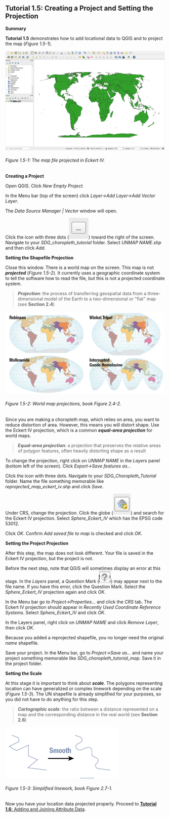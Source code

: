 ## Tutorial 1.5: Creating a Project and Setting the Projection

**Summary**

**Tutorial 1.5** demonstrates how to add locational data to QGIS and to project the map (*Figure 1.5-1*).

![](1.5_Project_and_Save_images/image_0.png)

###### Figure 1.5-1: The map file projected in Eckert IV.

**Creating a Project**

Open QGIS. Click *New Empty Project*.

In the Menu bar (top of the screen) click *Layer→Add Layer→Add Vector Layer*.

The *Data Source Manager | Vector* window will open. 

Click the icon with three dots (![](1.5_Project_and_Save_images/image_1.png)) toward the right of the screen. Navigate to your *SDG_choropleth_tutorial* folder. Select *UNMAP NAME.shp* and then click *Add*.

**Setting the Shapefile Projection**

Close this window. There is a world map on the screen. This map is not ***projected*** (*Figure 1.5-2*). It currently uses a geographic coordinate system to tell the software how to read the file, but this is not a projected coordinate system.

> ***Projection***: the process of transferring geospatial data from a three-dimensional model of the Earth to a two-dimensional or "flat" map (see **Section 2.4**)

![](1.5_Project_and_Save_images/image_2.png)

###### Figure 1.5-2: World map projections, book Figure 2.4-2.

Since you are making a choropleth map, which relies on area, you want to reduce distortion of area. However, this means you will distort shape. Use the Eckert IV projection, which is a common ***equal-area projection*** for world maps.

> ***Equal-area projection***: a projection that preserves the relative areas of polygon features, often heavily distorting shape as a result

To change the projection, right click on *UNMAP NAME* in the *Layers* panel (bottom left of the screen). Click *Export→Save features as…*

Click the icon with three dots. Navigate to your *SDG_Choropleth_Tutorial* folder. Name the file something memorable like *reprojected_map_eckert_iv*.*shp* and click *Save*.

Under CRS, change the projection. Click the globe (![](1.5_Project_and_Save_images/image_3.png)) and search for the Eckert IV projection. Select *Sphere_Eckert_IV* which has the EPSG code 53012.

Click *OK*. Confirm *Add saved file to map* is checked and click *OK*.

**Setting the Project Projection**

After this step, the map does not look different. Your file is saved in the Eckert IV projection, but the project is not.

Before the next step, note that QGIS will sometimes display an error at this stage. In the *Layers* panel, a Question Mark (![](1.5_Project_and_Save_images/image_4.png)) may appear next to the file name. If you have this error, click the Question Mark. Select the *Sphere_Eckert_IV* projection again and click *OK*.

In the Menu bar go to *Project→Properties…* and click the *CRS* tab. The Eckert IV projection should appear in *Recently Used Coordinate Reference Systems*. Select *Sphere_Eckert_IV* and click *OK*.

In the Layers panel, right click on *UNMAP NAME* and click *Remove Layer*, then click *OK*. 

Because you added a reprojected shapefile, you no longer need the original *name* shapefile. 

Save your project. In the Menu bar, go to *Project→Save as…* and name your project something memorable like *SDG_choropleth_tutorial_map*. Save it in the project folder.

**Setting the Scale**

At this stage it is important to think about ***scale***. The polygons representing location can have generalized or complex linework depending on the scale (*Figure 1.5-3*). The UN shapefile is already simplified for your purposes, so you did not have to do anything for this step.

> ***Cartographic scale***: the ratio between a distance represented on a map and the corresponding distance in the real world (see **Section 2.6**)

![](1.5_Project_and_Save_images/image_5.png)

###### Figure 1.5-3: Simplified linework, book Figure 2.7-1.

Now you have your location data projected properly. Proceed to [**Tutorial 1.6**: Adding and Joining Attribute Data](/1_Choropleth/1.6_Add_Data.md).


